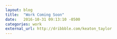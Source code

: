 ```yaml
---
layout: blog
title:  "Work Coming Soon"
date:   2016-10-31 09:13:10 -0500
categories: work
external_url: http://dribbble.com/keaton_taylor
---
```

